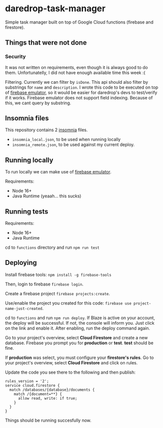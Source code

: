 # daredrop-task-manager
Simple task manager built on top of Google Cloud functions (firebase and firestore).

## Things that were not done
### Security
It was not written on requirements, even though it is always good to do them. Unfortunatelly, I did not have enough available time this week :(

Filtering. Currently we can filter by `isDone`. This api should also filter by substrings for `name` and `description`.
I wrote this code to be executed on top of [firebase emulator](https://firebase.google.com/docs/emulator-suite), so it would be easier for daredrop's devs to test/verify if it works. Firebase emulator does not support field indexing. Because of this, we cant query by substring.

## Insomnia files
This repository contains 2 [insomnia](https://insomnia.rest/) files.
- `insomnia_local.json`, to be used when running locally
- `insomnia_remote.json`, to be used against my current deploy.

## Running locally
To run locally we can make use of [firebase emulator](https://firebase.google.com/docs/emulator-suite).

Requirements:
- Node 16+
- Java Runtime (yeaah... this sucks)

## Running tests
Requirements:
- Node 16+
- Java Runtime

cd to `functions` directory and run `npm run test`

## Deploying

Install firebase tools:
`npm install -g firebase-tools`

Then, login to firebase `firebase login`.

Create a firebase project `firebase projects:create`.

Use/enable the project you created for this code: `firebase use project-name-just-created`.

cd to `functions` and run `npm run deploy`. If Blaze is active on your account, the deploy will be successful. If not, the console will inform you. Just click on the link and enable it. After enabling, run the deploy command again.

Go to your project's overview, select **Cloud Firestore** and create a new database.
Firebase you prompt you for **production** or **test**. **test** should be fine.

If **production** was select, you must configure your **firestore's rules**. Go to your project's overview, select **Cloud Firestore** and click on rules.

Update the code you see there to the following and then publish:
```
rules_version = '2';
service cloud.firestore {
  match /databases/{database}/documents {
    match /{document=**} {
      allow read, write: if true;
    }
  }
}
```

Things should be running succesfully now.